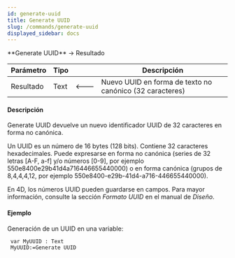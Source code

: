 ```yaml
---
id: generate-uuid
title: Generate UUID
slug: /commands/generate-uuid
displayed_sidebar: docs
---
```


<!--REF #_command_.Generate UUID.Syntax-->**Generate UUID** -> Resultado<!-- END REF-->
<!--REF #_command_.Generate UUID.Params-->
| Parámetro | Tipo |  | Descripción |
| --- | --- | --- | --- |
| Resultado | Text | &#x1F850; | Nuevo UUID en forma de texto no canónico (32 caracteres) |

<!-- END REF-->

#### Descripción 

<!--REF #_command_.Generate UUID.Summary-->Generate UUID devuelve un nuevo identificador UUID de 32 caracteres en forma no canónica.<!-- END REF-->

Un UUID es un número de 16 bytes (128 bits). Contiene 32 caracteres hexadecimales. Puede expresarse en forma no canónica (series de 32 letras \[A-F, a-f\] y/o números \[0-9\], por ejemplo 550e8400e29b41d4a716446655440000) o en forma canónica (grupos de 8,4,4,4,12, por ejemplo 550e8400-e29b-41d4-a716-446655440000). 

En 4D, los números UUID pueden guardarse en campos. Para mayor información, consulte la sección *Formato UUID* en el manual de *Diseño*.

#### Ejemplo 

Generación de un UUID en una variable: 

```4d
 var MyUUID : Text
 MyUUID:=Generate UUID
```

